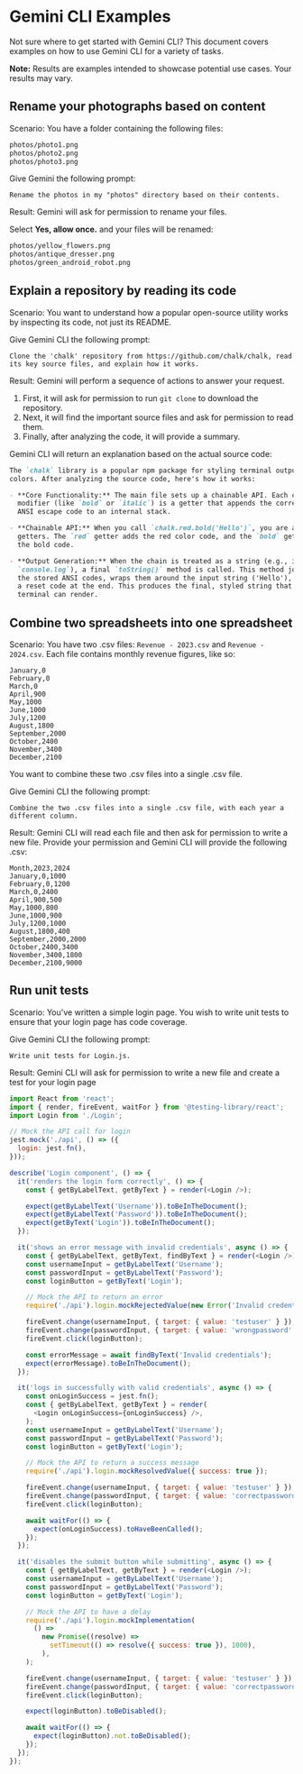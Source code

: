 # Gemini CLI Examples

Not sure where to get started with Gemini CLI? This document covers examples on
how to use Gemini CLI for a variety of tasks.

**Note:** Results are examples intended to showcase potential use cases. Your
results may vary.

## Rename your photographs based on content

Scenario: You have a folder containing the following files:

```bash
photos/photo1.png
photos/photo2.png
photos/photo3.png
```

Give Gemini the following prompt:

```cli
Rename the photos in my "photos" directory based on their contents.
```

Result: Gemini will ask for permission to rename your files.

Select **Yes, allow once.** and your files will be renamed:

```bash
photos/yellow_flowers.png
photos/antique_dresser.png
photos/green_android_robot.png
```

## Explain a repository by reading its code

Scenario: You want to understand how a popular open-source utility works by
inspecting its code, not just its README.

Give Gemini CLI the following prompt:

```cli
Clone the 'chalk' repository from https://github.com/chalk/chalk, read its key source files, and explain how it works.
```

Result: Gemini will perform a sequence of actions to answer your request.

1.  First, it will ask for permission to run `git clone` to download the
    repository.
2.  Next, it will find the important source files and ask for permission to read
    them.
3.  Finally, after analyzing the code, it will provide a summary.

Gemini CLI will return an explanation based on the actual source code:

```markdown
The `chalk` library is a popular npm package for styling terminal output with
colors. After analyzing the source code, here's how it works:

- **Core Functionality:** The main file sets up a chainable API. Each color or
  modifier (like `bold` or `italic`) is a getter that appends the corresponding
  ANSI escape code to an internal stack.

- **Chainable API:** When you call `chalk.red.bold('Hello')`, you are accessing
  getters. The `red` getter adds the red color code, and the `bold` getter adds
  the bold code.

- **Output Generation:** When the chain is treated as a string (e.g., in
  `console.log`), a final `toString()` method is called. This method joins all
  the stored ANSI codes, wraps them around the input string ('Hello'), and adds
  a reset code at the end. This produces the final, styled string that the
  terminal can render.
```

## Combine two spreadsheets into one spreadsheet

Scenario: You have two .csv files: `Revenue - 2023.csv` and
`Revenue - 2024.csv`. Each file contains monthly revenue figures, like so:

```csv
January,0
February,0
March,0
April,900
May,1000
June,1000
July,1200
August,1800
September,2000
October,2400
November,3400
December,2100
```

You want to combine these two .csv files into a single .csv file.

Give Gemini CLI the following prompt:

```cli
Combine the two .csv files into a single .csv file, with each year a different column.
```

Result: Gemini CLI will read each file and then ask for permission to write a
new file. Provide your permission and Gemini CLI will provide the following
.csv:

```csv
Month,2023,2024
January,0,1000
February,0,1200
March,0,2400
April,900,500
May,1000,800
June,1000,900
July,1200,1000
August,1800,400
September,2000,2000
October,2400,3400
November,3400,1800
December,2100,9000
```

## Run unit tests

Scenario: You've written a simple login page. You wish to write unit tests to
ensure that your login page has code coverage.

Give Gemini CLI the following prompt:

```cli
Write unit tests for Login.js.
```

Result: Gemini CLI will ask for permission to write a new file and create a test
for your login page

```javascript
import React from 'react';
import { render, fireEvent, waitFor } from '@testing-library/react';
import Login from './Login';

// Mock the API call for login
jest.mock('./api', () => ({
  login: jest.fn(),
}));

describe('Login component', () => {
  it('renders the login form correctly', () => {
    const { getByLabelText, getByText } = render(<Login />);

    expect(getByLabelText('Username')).toBeInTheDocument();
    expect(getByLabelText('Password')).toBeInTheDocument();
    expect(getByText('Login')).toBeInTheDocument();
  });

  it('shows an error message with invalid credentials', async () => {
    const { getByLabelText, getByText, findByText } = render(<Login />);
    const usernameInput = getByLabelText('Username');
    const passwordInput = getByLabelText('Password');
    const loginButton = getByText('Login');

    // Mock the API to return an error
    require('./api').login.mockRejectedValue(new Error('Invalid credentials'));

    fireEvent.change(usernameInput, { target: { value: 'testuser' } });
    fireEvent.change(passwordInput, { target: { value: 'wrongpassword' } });
    fireEvent.click(loginButton);

    const errorMessage = await findByText('Invalid credentials');
    expect(errorMessage).toBeInTheDocument();
  });

  it('logs in successfully with valid credentials', async () => {
    const onLoginSuccess = jest.fn();
    const { getByLabelText, getByText } = render(
      <Login onLoginSuccess={onLoginSuccess} />,
    );
    const usernameInput = getByLabelText('Username');
    const passwordInput = getByLabelText('Password');
    const loginButton = getByText('Login');

    // Mock the API to return a success message
    require('./api').login.mockResolvedValue({ success: true });

    fireEvent.change(usernameInput, { target: { value: 'testuser' } });
    fireEvent.change(passwordInput, { target: { value: 'correctpassword' } });
    fireEvent.click(loginButton);

    await waitFor(() => {
      expect(onLoginSuccess).toHaveBeenCalled();
    });
  });

  it('disables the submit button while submitting', async () => {
    const { getByLabelText, getByText } = render(<Login />);
    const usernameInput = getByLabelText('Username');
    const passwordInput = getByLabelText('Password');
    const loginButton = getByText('Login');

    // Mock the API to have a delay
    require('./api').login.mockImplementation(
      () =>
        new Promise((resolve) =>
          setTimeout(() => resolve({ success: true }), 1000),
        ),
    );

    fireEvent.change(usernameInput, { target: { value: 'testuser' } });
    fireEvent.change(passwordInput, { target: { value: 'correctpassword' } });
    fireEvent.click(loginButton);

    expect(loginButton).toBeDisabled();

    await waitFor(() => {
      expect(loginButton).not.toBeDisabled();
    });
  });
});
```
